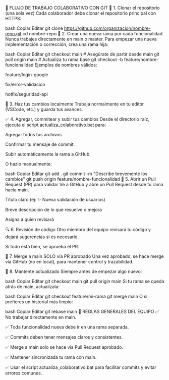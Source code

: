🚀 FLUJO DE TRABAJO COLABORATIVO CON GIT
🏁 1. Clonar el repositorio (una sola vez)
Cada colaborador debe clonar el repositorio principal con HTTPS:

bash
Copiar
Editar
git clone https://github.com/organizacion/nombre-repo.git
cd nombre-repo
🌱 2. Crear una nueva rama por cada funcionalidad
Nunca trabajes directamente en main o master. Para empezar una nueva implementación o corrección, crea una rama hija:

bash
Copiar
Editar
git checkout main       # Asegúrate de partir desde main
git pull origin main    # Actualiza tu rama base
git checkout -b feature/nombre-funcionalidad
Ejemplos de nombres válidos:

feature/login-google

fix/error-validacion

hotfix/seguridad-api

🔨 3. Haz tus cambios localmente
Trabaja normalmente en tu editor (VSCode, etc.) y guarda tus avances.

✅ 4. Agregar, commitear y subir tus cambios
Desde el directorio raíz, ejecuta el script actualiza_colaborativo.bat para:

Agregar todos tus archivos.

Confirmar tu mensaje de commit.

Subir automáticamente la rama a GitHub.

O hazlo manualmente:

bash
Copiar
Editar
git add .
git commit -m "Describe brevemente los cambios"
git push origin feature/nombre-funcionalidad
🔁 5. Abrir un Pull Request (PR) para validar
Ve a GitHub y abre un Pull Request desde tu rama hacia main.

Título claro (ej: ✨ Nueva validación de usuarios)

Breve descripción de lo que resuelve o mejora

Asigna a quien revisará

🔍 6. Revisión de código
Otro miembro del equipo revisará tu código y dejará sugerencias si es necesario.

Si todo está bien, se aprueba el PR.

🔀 7. Merge a main SOLO vía PR aprobado
Una vez aprobado, se hace merge vía GitHub (no en local), para mantener control y trazabilidad.

🔄 8. Mantente actualizado
Siempre antes de empezar algo nuevo:

bash
Copiar
Editar
git checkout main
git pull origin main
Si tu rama se queda atrás de main, actualízala:

bash
Copiar
Editar
git checkout feature/mi-rama
git merge main
O si prefieres un historial más limpio:

bash
Copiar
Editar
git rebase main
🧭 REGLAS GENERALES DEL EQUIPO
✅ No trabajar directamente en main.

✅ Toda funcionalidad nueva debe ir en una rama separada.

✅ Commits deben tener mensajes claros y consistentes.

✅ Merge a main solo se hace vía Pull Request aprobado.

✅ Mantener sincronizada tu rama con main.

✅ Usar el script actualiza_colaborativo.bat para facilitar commits y evitar errores comunes.